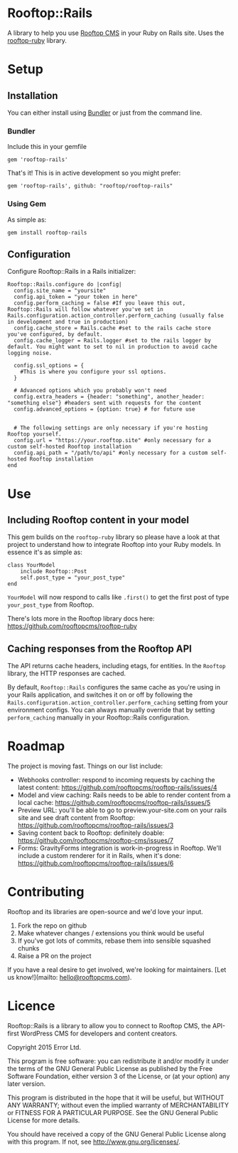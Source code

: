 # Rooftop::Rails
A library to help you use [Rooftop CMS](https://www.rooftopcms.com) in your Ruby on Rails site. Uses the [rooftop-ruby](http://github.com/rooftopcms/rooftop-ruby) library.

# Setup

## Installation

You can either install using [Bundler](http://bundler.io) or just from the command line.

### Bundler
Include this in your gemfile

`gem 'rooftop-rails'`

That's it! This is in active development so you might prefer:

`gem 'rooftop-rails', github: "rooftop/rooftop-rails"`
 
### Using Gem
As simple as:

`gem install rooftop-rails`

## Configuration
Configure Rooftop::Rails in a Rails initializer:

```
Rooftop::Rails.configure do |config|
  config.site_name = "yoursite"
  config.api_token = "your token in here"
  config.perform_caching = false #If you leave this out, Rooftop::Rails will follow whatever you've set in Rails.configuration.action_controller.perform_caching (usually false in development and true in production)
  config.cache_store = Rails.cache #set to the rails cache store you've configured, by default.
  config.cache_logger = Rails.logger #set to the rails logger by default. You might want to set to nil in production to avoid cache logging noise.
  
  config.ssl_options = {
    #This is where you configure your ssl options.
  }
  
  # Advanced options which you probably won't need
  config.extra_headers = {header: "something", another_header: "something else"} #headers sent with requests for the content
  config.advanced_options = {option: true} # for future use
      
  
  # The following settings are only necessary if you're hosting Rooftop yourself.
  config.url = "https://your.rooftop.site" #only necessary for a custom self-hosted Rooftop installation
  config.api_path = "/path/to/api" #only necessary for a custom self-hosted Rooftop installation
end
```
# Use

## Including Rooftop content in your model
This gem builds on the `rooftop-ruby` library so please have a look at that project to understand how to integrate Rooftop into your Ruby models. In essence it's as simple as:

```
class YourModel
    include Rooftop::Post
    self.post_type = "your_post_type"
end
```

`YourModel` will now respond to calls like `.first()` to get the first post of type `your_post_type` from Rooftop.

There's lots more in the Rooftop library docs here: https://github.com/rooftopcms/rooftop-ruby

## Caching responses from the Rooftop API
The API returns cache headers, including etags, for entities. In the `Rooftop` library, the HTTP responses are cached.
 
 By default, `Rooftop::Rails` configures the same cache as you're using in your Rails application, and switches it on or off by following the `Rails.configuration.action_controller.perform_caching` setting from your environment configs. You can always manually override that by setting `perform_caching` manually in your Rooftop::Rails configuration.
 
 

# Roadmap
The project is moving fast. Things on our list include:

* Webhooks controller: respond to incoming requests by caching the latest content: https://github.com/rooftopcms/rooftop-rails/issues/4
* Model and view caching: Rails needs to be able to render content from a local cache: https://github.com/rooftopcms/rooftop-rails/issues/5
* Preview URL: you'll be able to go to preview.your-site.com on your rails site and see draft content from Rooftop: https://github.com/rooftopcms/rooftop-rails/issues/3
* Saving content back to Rooftop: definitely doable: https://github.com/rooftopcms/rooftop-cms/issues/7
* Forms: GravityForms integration is work-in-progress in Rooftop. We'll include a custom renderer for it in Rails, when it's done: https://github.com/rooftopcms/rooftop-rails/issues/6

# Contributing
 Rooftop and its libraries are open-source and we'd love your input.
 
 1. Fork the repo on github
 2.  Make whatever changes / extensions you think would be useful
 3. If you've got lots of commits, rebase them into sensible squashed chunks
 4. Raise a PR on the project
 
 If you have a real desire to get involved, we're looking for maintainers. [Let us know!](mailto: hello@rooftopcms.com).
 

# Licence
Rooftop::Rails is a library to allow you to connect to Rooftop CMS, the API-first WordPress CMS for developers and content creators.

Copyright 2015 Error Ltd.

This program is free software: you can redistribute it and/or modify
it under the terms of the GNU General Public License as published by
the Free Software Foundation, either version 3 of the License, or
(at your option) any later version.

This program is distributed in the hope that it will be useful,
but WITHOUT ANY WARRANTY; without even the implied warranty of
MERCHANTABILITY or FITNESS FOR A PARTICULAR PURPOSE.  See the
GNU General Public License for more details.

You should have received a copy of the GNU General Public License
along with this program.  If not, see <http://www.gnu.org/licenses/>.
